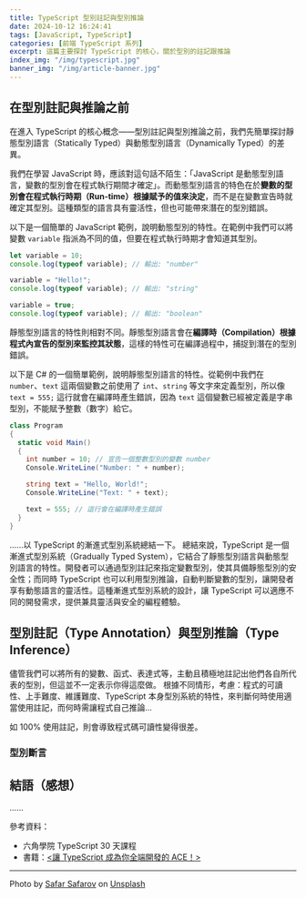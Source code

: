 ```yaml
---
title: TypeScript 型別註記與型別推論
date: 2024-10-12 16:24:41
tags: [JavaScript, TypeScript]
categories: [前端 TypeScript 系列]
excerpt: 這篇主要探討 TypeScript 的核心，關於型別的註記跟推論
index_img: "/img/typescript.jpg"
banner_img: "/img/article-banner.jpg"
---
```


## 在型別註記與推論之前

在進入 TypeScript 的核心概念——型別註記與型別推論之前，我們先簡單探討靜態型別語言（Statically Typed）與動態型別語言（Dynamically Typed）的差異。

我們在學習 JavaScript 時，應該對這句話不陌生：「JavaScript 是動態型別語言，變數的型別會在程式執行期間才確定」。而動態型別語言的特色在於**變數的型別會在程式執行時期（Run-time）根據賦予的值來決定**，而不是在變數宣告時就確定其型別。這種類型的語言具有靈活性，但也可能帶來潛在的型別錯誤。

以下是一個簡單的 JavaScript 範例，說明動態型別的特性。在範例中我們可以將變數 `variable` 指派為不同的值，但要在程式執行時期才會知道其型別。

```js
let variable = 10;
console.log(typeof variable); // 輸出: "number"

variable = "Hello!";
console.log(typeof variable); // 輸出: "string"

variable = true;
console.log(typeof variable); // 輸出: "boolean"
```

靜態型別語言的特性則相對不同。靜態型別語言會在**編譯時（Compilation）根據程式內宣告的型別來監控其狀態**，這樣的特性可在編譯過程中，捕捉到潛在的型別錯誤。

以下是 C# 的一個簡單範例，說明靜態型別語言的特性。從範例中我們在 `number`、`text` 這兩個變數之前使用了 `int`、`string` 等文字來定義型別，所以像 `text = 555;` 這行就會在編譯時產生錯誤，因為 `text` 這個變數已經被定義是字串型別，不能賦予整數（數字）給它。

```C#
class Program
{
  static void Main()
  {
    int number = 10; // 宣告一個整數型別的變數 number
    Console.WriteLine("Number: " + number);

    string text = "Hello, World!";
    Console.WriteLine("Text: " + text);

    text = 555; // 這行會在編譯時產生錯誤
  }
}
```

......以 TypeScript 的漸進式型別系統總結一下。
總結來說，TypeScript 是一個漸進式型別系統（Gradually Typed System），它結合了靜態型別語言與動態型別語言的特性。開發者可以通過型別註記來指定變數型別，使其具備靜態型別的安全性；而同時 TypeScript 也可以利用型別推論，自動判斷變數的型別，讓開發者享有動態語言的靈活性。這種漸進式型別系統的設計，讓 TypeScript 可以適應不同的開發需求，提供兼具靈活與安全的編程體驗。

## 型別註記（Type Annotation）與型別推論（Type Inference）

儘管我們可以將所有的變數、函式、表達式等，主動且積極地註記出他們各自所代表的型別，但這並不一定表示你得這麼做。
根據不同情形，考慮：程式的可讀性、上手難度、維護難度、TypeScript 本身型別系統的特性，來判斷何時使用適當使用註記，而何時需讓程式自己推論...

如 100% 使用註記，則會導致程式碼可讀性變得很差。

### 型別斷言

## 結語（感想）

......

參考資料：

- 六角學院 TypeScript 30 天課程
- 書籍：[<讓 TypeScript 成為你全端開發的 ACE！>](https://www.tenlong.com.tw/products/9789864344895?list_name=srh)

---

Photo by <a href="https://unsplash.com/@safarslife?utm_content=creditCopyText&utm_medium=referral&utm_source=unsplash">Safar Safarov</a> on <a href="https://unsplash.com/photos/turned-on-gray-laptop-computer-MSN8TFhJ0is?utm_content=creditCopyText&utm_medium=referral&utm_source=unsplash">Unsplash</a>
